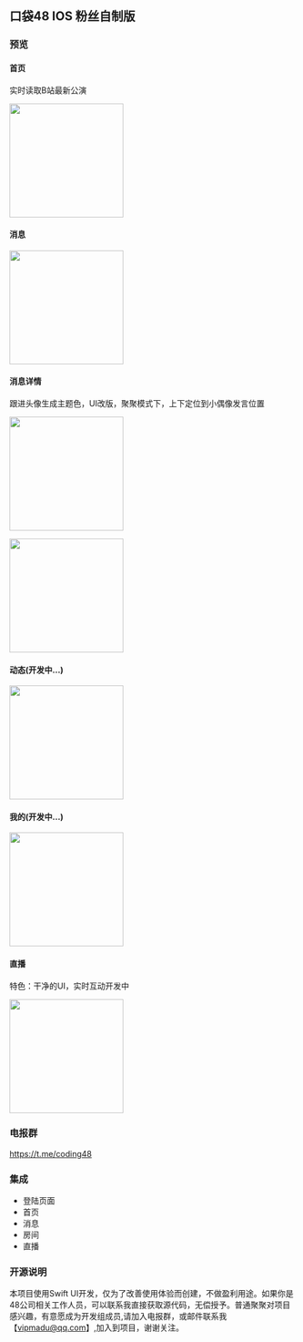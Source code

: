 ## 口袋48 IOS 粉丝自制版

### 预览


<div>
	<h4>首页</h4>
	<p>实时读取B站最新公演</p>
	<p><img src="https://raw.githubusercontent.com/zhazhahan/pocket/main/update2/2.png" width="200"></p>
</div>
<div>
	<h4>消息</h4>
	<p><img src="https://raw.githubusercontent.com/zhazhahan/pocket/main/update2/3.png" width="200"></p>
</div>
<div>
	<h4>消息详情</h4>
	<p>跟进头像生成主题色，UI改版，聚聚模式下，上下定位到小偶像发言位置</p>
	<p><img src="https://raw.githubusercontent.com/zhazhahan/pocket/main/update2/6.png" width="200"></p>
	<p><img src="https://raw.githubusercontent.com/zhazhahan/pocket/main/update2/7.png" width="200"></p>
</div>
<div>
	<h4>动态(开发中...)</h4>
	<p><img src="https://raw.githubusercontent.com/zhazhahan/pocket/main/update2/4.png" width="200"></p>
</div>
<div>
	<h4>我的(开发中...)</h4>
	<p><img src="https://raw.githubusercontent.com/zhazhahan/pocket/main/update2/5.png" width="200"></p>
</div>
<p>
	<h4>直播</h4>
	<p>特色：干净的UI，实时互动开发中</p>
	<p><img src="https://raw.githubusercontent.com/zhazhahan/pocket/main/update2/8.jpg" width="200"></p>
</p>



### 电报群
<a href="https://t.me/coding48">https://t.me/coding48</a>


### 集成
* 登陆页面
* 首页
* 消息
* 房间
* 直播



### 开源说明
本项目使用Swift UI开发，仅为了改善使用体验而创建，不做盈利用途。如果你是48公司相关工作人员，可以联系我直接获取源代码，无偿授予。普通聚聚对项目感兴趣，有意愿成为开发组成员,请加入电报群，或邮件联系我【vipmadu@qq.com】,加入到项目，谢谢关注。
